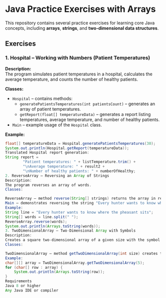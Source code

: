 # Java Practice Exercises with Arrays  

This repository contains several practice exercises for learning core Java concepts, including **arrays**, **strings**, and **two-dimensional data structures**.  

## Exercises  

### 1. Hospital – Working with Numbers (Patient Temperatures)  

**Description:**  
The program simulates patient temperatures in a hospital, calculates the average temperature, and counts the number of healthy patients.  

**Classes:**  
- `Hospital` – contains methods:  
  - `generatePatientsTemperatures(int patientsCount)` – generates an array of patient temperatures.  
  - `getReport(float[] temperatureData)` – generates a report listing temperatures, average temperature, and number of healthy patients.  
- `Main` – example usage of the `Hospital` class.  

**Example:**  
```java
float[] temperatureData = Hospital.generatePatientsTemperatures(30);
System.out.println(Hospital.getReport(temperatureData));
Translated Hospital report generation:
String report =
        "Patient temperatures: " + listTemperature.trim() +
        "\nAverage temperature: " + result2 +
        "\nNumber of healthy patients: " + numberOfHealthy;
2. ReverseArray – Reversing an Array of Strings
Description:
The program reverses an array of words.
Classes:

ReverseArray – method reverse(String[] strings) returns the array in reverse order.
Main – demonstrates reversing the string "Every hunter wants to know where the pheasant sits".
Example:
String line = "Every hunter wants to know where the pheasant sits";
String[] words = line.split(" ");
ReverseArray.reverse(words);
System.out.println(Arrays.toString(words));
3. TwoDimensionalArray – Two-Dimensional Array with Symbols
Description:
Creates a square two-dimensional array of a given size with the symbol 'X' along the diagonals.
Classes:

TwoDimensionalArray – method getTwoDimensionalArray(int size) creates the array and fills the diagonals with 'X'.
Example:
char[][] array = TwoDimensionalArray.getTwoDimensionalArray(5);
for (char[] row : array) {
    System.out.println(Arrays.toString(row));
}
Requirements
Java 8 or higher
Any Java IDE or compiler
